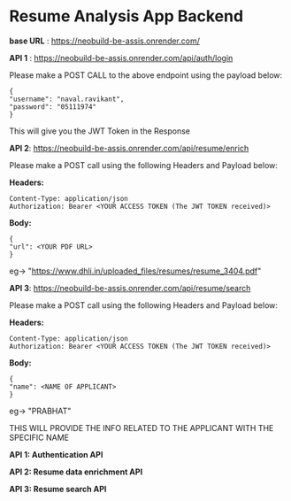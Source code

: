 
# Resume Analysis App Backend

**base URL** : https://neobuild-be-assis.onrender.com/

**API 1** : https://neobuild-be-assis.onrender.com/api/auth/login

Please make a POST CALL to the above endpoint using the payload below:
    
    {
    "username": "naval.ravikant",
    "password": "05111974"
    }

This will give you the JWT Token in the Response

**API 2**: https://neobuild-be-assis.onrender.com/api/resume/enrich

Please make a POST call using the following Headers and Payload below:

**Headers:**

    Content-Type: application/json
    Authorization: Bearer <YOUR ACCESS TOKEN (The JWT TOKEN received)>
    
    
 **Body:**

    {
    "url": <YOUR PDF URL>
    }

eg-> "https://www.dhli.in/uploaded_files/resumes/resume_3404.pdf"

**API 3**: https://neobuild-be-assis.onrender.com/api/resume/search

Please make a POST call using the following Headers and Payload below:

**Headers:**

    Content-Type: application/json
    Authorization: Bearer <YOUR ACCESS TOKEN (The JWT TOKEN received)>
**Body:**

    {
    "name": <NAME OF APPLICANT>
    }

eg-> "PRABHAT"

THIS WILL PROVIDE THE INFO RELATED TO THE APPLICANT WITH THE SPECIFIC NAME 

**API 1: Authentication API**

**API 2: Resume data enrichment API**

**API 3: Resume search API**

